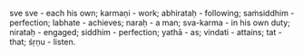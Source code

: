 sve sve - each his own; karmaṇi - work; abhirataḥ - following; saṁsiddhim - perfection; labhate - achieves; naraḥ - a man; sva-karma - in his own duty; nirataḥ - engaged; siddhim - perfection; yathā - as; vindati - attains; tat - that; śṛṇu - listen.